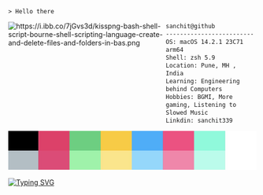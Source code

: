 ```shell
> Hello there
```
<img align="left" src="https://images-wixmp-ed30a86b8c4ca887773594c2.wixmp.com/f/cfaac04b-38ee-4f3b-9b98-fe2d477531d4/d7en4bm-07209abb-bfea-4bfe-bae3-d3062f420d6e.png/v1/fill/w_1192,h_670/hackintosh_logo_by_wizkid49_d7en4bm-pre.png?token=eyJ0eXAiOiJKV1QiLCJhbGciOiJIUzI1NiJ9.eyJzdWIiOiJ1cm46YXBwOjdlMGQxODg5ODIyNjQzNzNhNWYwZDQxNWVhMGQyNmUwIiwiaXNzIjoidXJuOmFwcDo3ZTBkMTg4OTgyMjY0MzczYTVmMGQ0MTVlYTBkMjZlMCIsIm9iaiI6W1t7ImhlaWdodCI6Ijw9MTA4MCIsInBhdGgiOiJcL2ZcL2NmYWFjMDRiLTM4ZWUtNGYzYi05Yjk4LWZlMmQ0Nzc1MzFkNFwvZDdlbjRibS0wNzIwOWFiYi1iZmVhLTRiZmUtYmFlMy1kMzA2MmY0MjBkNmUucG5nIiwid2lkdGgiOiI8PTE5MjAifV1dLCJhdWQiOlsidXJuOnNlcnZpY2U6aW1hZ2Uub3BlcmF0aW9ucyJdfQ.ZjGtashhXNXOhKW-gFrNsaKmr51ZDftmW0L-40LPA0g" alt="https://i.ibb.co/7jGvs3d/kisspng-bash-shell-script-bourne-shell-scripting-language-create-and-delete-files-and-folders-in-bas.png" width="320" /> 

```shell
sanchit@github
-------------------------
OS: macOS 14.2.1 23C71 arm64
Shell: zsh 5.9
Location: Pune, MH , India
Learning: Engineering behind Computers
Hobbies: BGMI, More gaming, Listening to Slowed Music
Linkdin: sanchit339
```

<p align="left">
    <img src="./ColourProfile.jpg"></img>
</p>

[![Typing SVG](https://readme-typing-svg.demolab.com?font=Fira+Code&pause=1000&random=false&width=435&lines=Welcome+to+Sanchit's+GitHub+Profile)](https://git.io/typing-svg)
